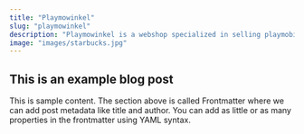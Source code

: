 ```yaml
---
title: "Playmowinkel"
slug: "playmowinkel"
description: "Playmowinkel is a webshop specialized in selling playmobil parts."
image: "images/starbucks.jpg"
---
```


## This is an example blog post

This is sample content. The section above is called Frontmatter where we can add post metadata like title and author. You can add as little or as many properties in the frontmatter using YAML syntax.
